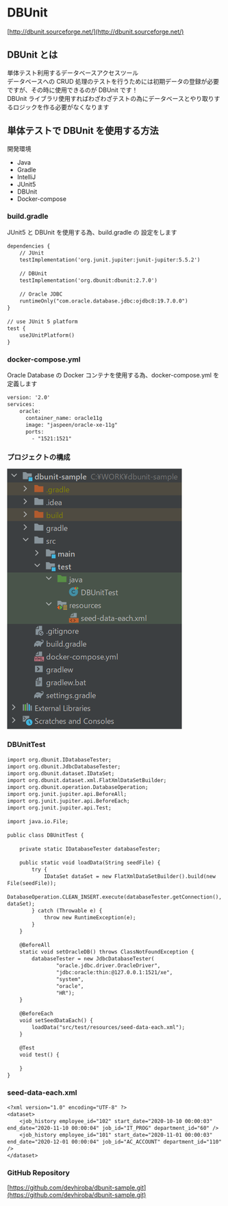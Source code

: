 # DBUnit
[http://dbunit.sourceforge.net/](http://dbunit.sourceforge.net/)

## DBUnit とは
単体テスト利用するデータベースアクセスツール  
データベースへの CRUD 処理のテストを行うためには初期データの登録が必要ですが、その時に使用できるのが DBUnit です！  
DBUnit ライブラリ使用すればわざわざテストの為にデータベースとやり取りするロジックを作る必要がなくなります

## 単体テストで DBUnit を使用する方法
開発環境  

- Java  
- Gradle  
- IntelliJ  
- JUnit5  
- DBUnit  
- Docker-compose

### build.gradle
JUnit5 と DBUnit を使用する為、build.gradle の 設定をします
```
dependencies {
    // JUnit
    testImplementation('org.junit.jupiter:junit-jupiter:5.5.2')

    // DBUnit
    testImplementation('org.dbunit:dbunit:2.7.0')

    // Oracle JDBC
    runtimeOnly("com.oracle.database.jdbc:ojdbc8:19.7.0.0")
}

// use JUnit 5 platform
test {
    useJUnitPlatform()
}
```

### docker-compose.yml
Oracle Database の Docker コンテナを使用する為、docker-compose.yml を定義します
```
version: '2.0'
services:
    oracle:
      container_name: oracle11g
      image: "jaspeen/oracle-xe-11g"
      ports:
        - "1521:1521"
```

### プロジェクトの構成
![Test Image 3](/resource/image/dbunit-sample-image.png)

### DBUnitTest
```
import org.dbunit.IDatabaseTester;
import org.dbunit.JdbcDatabaseTester;
import org.dbunit.dataset.IDataSet;
import org.dbunit.dataset.xml.FlatXmlDataSetBuilder;
import org.dbunit.operation.DatabaseOperation;
import org.junit.jupiter.api.BeforeAll;
import org.junit.jupiter.api.BeforeEach;
import org.junit.jupiter.api.Test;

import java.io.File;

public class DBUnitTest {

    private static IDatabaseTester databaseTester;

    public static void loadData(String seedFile) {
        try {
            IDataSet dataSet = new FlatXmlDataSetBuilder().build(new File(seedFile));
            DatabaseOperation.CLEAN_INSERT.execute(databaseTester.getConnection(), dataSet);
        } catch (Throwable e) {
            throw new RuntimeException(e);
        }
    }

    @BeforeAll
    static void setOracleDB() throws ClassNotFoundException {
        databaseTester = new JdbcDatabaseTester(
                "oracle.jdbc.driver.OracleDriver",
                "jdbc:oracle:thin:@127.0.0.1:1521/xe",
                "system",
                "oracle",
                "HR");
    }

    @BeforeEach
    void setSeedDataEach() {
        loadData("src/test/resources/seed-data-each.xml");
    }

    @Test
    void test() {

    }
}
```

### seed-data-each.xml
```
<?xml version="1.0" encoding="UTF-8" ?>
<dataset>
    <job_history employee_id="102" start_date="2020-10-10 00:00:03" end_date="2020-11-10 00:00:04" job_id="IT_PROG" department_id="60" />
    <job_history employee_id="101" start_date="2020-11-01 00:00:03" end_date="2020-12-01 00:00:04" job_id="AC_ACCOUNT" department_id="110" />
</dataset>
```

### GitHub Repository
[https://github.com/devhiroba/dbunit-sample.git](https://github.com/devhiroba/dbunit-sample.git)
